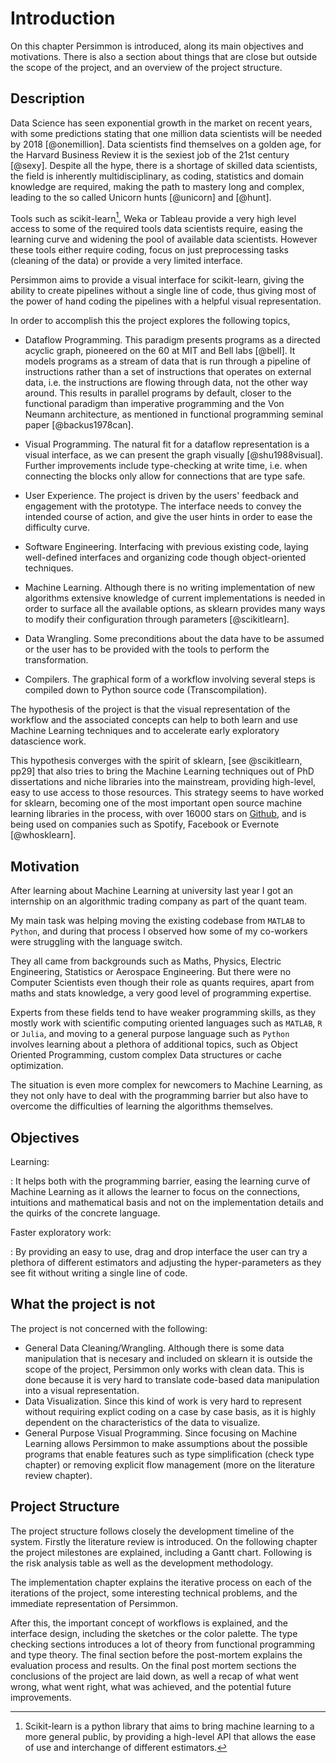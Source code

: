 Introduction
============

On this chapter Persimmon is introduced, along its main objectives and
motivations.
There is also a section about things that are close but outside the scope of
the project, and an overview of the project structure.


Description
-----------
Data Science has seen exponential growth in the market on recent years, with
some predictions stating that one million data scientists will be needed by
2018 [@onemillion].
Data scientists find themselves on a golden age, for the Harvard Business
Review it is the sexiest job of the 21st century [@sexy].
Despite all the hype, there is a shortage of skilled data scientists, the field
is inherently multidisciplinary, as coding, statistics and domain knowledge are
required, making the path to mastery long and complex, leading to the so
called Unicorn hunts [@unicorn] and [@hunt].

Tools such as scikit-learn[^skl], Weka or Tableau provide a very high
level access to some of the required tools data scientists require, easing the
learning curve and widening the pool of available data scientists.
However these tools either require coding, focus on just preprocessing tasks
(cleaning of the data) or provide a very limited interface.

Persimmon aims to provide a visual interface for scikit-learn, giving the
ability to create pipelines without a single line of code, thus giving most of
the power of hand coding the pipelines with a helpful visual representation.

In order to accomplish this the project explores the following topics,

* Dataflow Programming. This paradigm presents programs as a directed acyclic
    graph, pioneered on the 60 at MIT and Bell labs [@bell].
    It models programs as a stream of data that is run through a pipeline of
    instructions rather than a set of instructions that operates on external
    data, i.e. the instructions are flowing through data, not the other way
    around.
    This results in parallel programs by default, closer to the functional
    paradigm than imperative programming and the Von Neumann architecture, as
    mentioned in functional programming seminal paper [@backus1978can].

* Visual Programming. The natural fit for a dataflow representation is a visual
    interface, as we can present the graph visually [@shu1988visual].
    Further improvements include type-checking at write time, i.e. when
    connecting the blocks only allow for connections that are type safe.

* User Experience. The project is driven by the users' feedback and engagement
    with the prototype.
    The interface needs to convey the intended course of action, and give the
    user hints in order to ease the difficulty curve.
<!-- Add citation -->

* Software Engineering. Interfacing with previous existing code, laying
    well-defined interfaces and organizing code though object-oriented
    techniques.
<!-- Add citation -->

* Machine Learning. Although there is no writing implementation of new
    algorithms extensive knowledge of current implementations is needed in
    order to surface all the available options, as sklearn provides many ways
    to modify their configuration through parameters [@scikitlearn].

* Data Wrangling. Some preconditions about the data have to be assumed or
    the user has to be provided with the tools to perform the transformation.

* Compilers. The graphical form of a workflow involving several steps is
    compiled down to Python source code (Transcompilation).

The hypothesis of the project is that the visual representation of the workflow
and the associated concepts can help to both learn and use Machine Learning
techniques and to accelerate early exploratory datascience work.

This hypothesis converges with the spirit of sklearn, [see @scikitlearn, pp29]
that also tries to bring the Machine Learning techniques out of PhD
dissertations and niche libraries into the mainstream, providing high-level,
easy to use access to those resources.
This strategy seems to have worked for sklearn, becoming one of the
most important open source machine learning libraries in the process, with over
16000 stars on [Github](https://github.com/scikit-learn/scikit-learn), and is
being used on companies such as Spotify, Facebook or Evernote [@whosklearn].


Motivation
----------
After learning about Machine Learning at university last year I got an
internship on an algorithmic trading company as part of the quant team.

My main task was helping moving the existing codebase from `MATLAB` to
`Python`, and during that process I observed how some of my co-workers were
struggling with the language switch.

They all came from backgrounds such as Maths, Physics, Electric Engineering,
Statistics or Aerospace Engineering.
But there were no Computer Scientists even though their role as quants
requires, apart from maths and stats knowledge, a very good level of
programming expertise.

Experts from these fields tend to have weaker programming skills,
as they mostly work with scientific computing oriented languages such as
`MATLAB`, `R` or `Julia`, and moving to a general purpose language such as
`Python` involves learning about a plethora of additional topics, such as
Object Oriented Programming, custom complex Data structures or cache
optimization.

The situation is even more complex for newcomers to Machine Learning, as
they not only have to deal with the programming barrier but also have to
overcome the difficulties of learning the algorithms themselves.


Objectives
----------
Learning:

:   It helps both with the programming barrier, easing the learning curve of
    Machine Learning as it allows the learner to focus on the connections,
    intuitions and mathematical basis and not on the implementation details
    and the quirks of the concrete language.

Faster exploratory work:

:    By providing an easy to use, drag and drop interface the user can try a
     plethora of different estimators and adjusting the hyper-parameters as
     they see fit without writing a single line of code.


What the project is not
-----------------------
The project is not concerned with the following:

* General Data Cleaning/Wrangling. Although there is some data manipulation
    that is necesary and included on sklearn it is outside the scope of the
    project, Persimmon only works with clean data. This is done because it is
    very hard to translate code-based data manipulation into a visual
    representation.
* Data Visualization. Since this kind of work is very hard to represent without
    requiring explict coding on a case by case basis, as it is highly dependent
    on the characteristics of the data to visualize.
* General Purpose Visual Programming. Since focusing on Machine Learning allows
    Persimmon to make assumptions about the possible programs that enable
    features such as type simplification (check type chapter) or removing
    explicit flow management (more on the literature review chapter).

Project Structure
-----------------
The project structure follows closely the development timeline of the system.
Firstly the literature review is introduced.
On the following chapter the project milestones are explained, including a
Gantt chart.
Following is the risk analysis table as well as the development methodology.

The implementation chapter explains the iterative process on each of the
iterations of the project, some interesting technical problems, and the
immediate representation of Persimmon.

After this, the important concept of workflows is explained, and the interface
design, including the sketches or the color palette.
The type checking sections introduces a lot of theory from functional
programming and type theory.
The final section before the post-mortem explains the evaluation process and
results.
On the final post mortem sections the conclusions of the project are laid down,
as well a recap of what went wrong, what went right, what was achieved, and
the potential future improvements.

[^skl]: Scikit-learn is a python library that aims to bring machine learning to
    a more general public, by providing a high-level API that allows the ease of
    use and interchange of different estimators.
